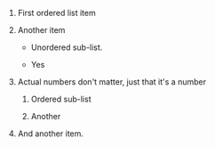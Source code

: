 1.  First ordered list item

2.  Another item

    -   Unordered sub-list.
    
    - Yes

3.  Actual numbers don't matter, just that it's a number

    1.  Ordered sub-list
    
    2. Another

4.  And another item.
